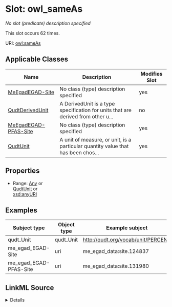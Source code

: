 

# Slot: owl_sameAs


_No slot (predicate) description specified_






This slot occurs 62 times.


URI: [owl:sameAs](http://www.w3.org/2002/07/owl#sameAs)



<!-- no inheritance hierarchy -->





## Applicable Classes

| Name | Description | Modifies Slot |
| --- | --- | --- |
| [MeEgadEGAD-Site](../classes/MeEgadEGAD-Site.md) | No class (type) description specified |  yes  |
| [QudtDerivedUnit](../classes/QudtDerivedUnit.md) | A DerivedUnit is a type specification for units that are derived from other u... |  no  |
| [MeEgadEGAD-PFAS-Site](../classes/MeEgadEGAD-PFAS-Site.md) | No class (type) description specified |  yes  |
| [QudtUnit](../classes/QudtUnit.md) | A unit of measure, or unit, is a particular quantity value that has been chos... |  yes  |







## Properties

* Range: [Any](../classes/Any.md)&nbsp;or&nbsp;<br />[QudtUnit](../classes/QudtUnit.md)&nbsp;or&nbsp;<br />[xsd:anyURI](http://www.w3.org/2001/XMLSchema#anyURI)






## Examples

| Subject type | Object type | Example subject | Example object | Occurrences |
| --- | --- | --- | --- | --- |
| qudt_Unit | qudt_Unit | http://qudt.org/vocab/unit/PERCENT | http://qudt.org/vocab/unit/PERCENT | 1 |
| me_egad_EGAD-Site | uri | me_egad_data:site.124837 | http://geoconnex.us/ref/pws/ME0002893 | 48 |
| me_egad_EGAD-PFAS-Site | uri | me_egad_data:site.131980 | http://geoconnex.us/ref/pws/ME0090540 | 13 |




## LinkML Source

<details>

```yaml
name: owl_sameAs
annotations:
  count:
    tag: count
    value: 62
description: No slot (predicate) description specified
examples:
- object:
    example_object: http://qudt.org/vocab/unit/PERCENT
    example_object_type: qudt_Unit
    example_predicate: owl:sameAs
    example_subject: http://qudt.org/vocab/unit/PERCENT
    example_subject_type: qudt_Unit
- object:
    example_object: http://geoconnex.us/ref/pws/ME0002893
    example_object_type: uri
    example_predicate: owl:sameAs
    example_subject: me_egad_data:site.124837
    example_subject_type: me_egad_EGAD-Site
- object:
    example_object: http://geoconnex.us/ref/pws/ME0090540
    example_object_type: uri
    example_predicate: owl:sameAs
    example_subject: me_egad_data:site.131980
    example_subject_type: me_egad_EGAD-PFAS-Site
from_schema: sawgraph-kg
rank: 1000
slot_uri: owl:sameAs
alias: owl_sameAs
domain_of:
- qudt_Unit
- me_egad_EGAD-PFAS-Site
- me_egad_EGAD-Site
range: Any
any_of:
- range: qudt_Unit
- range: uri

```
</details>